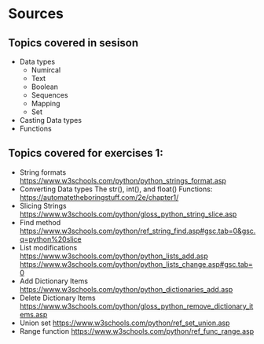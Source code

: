 # Sources

## Topics covered in sesison

- Data types
    - Numircal
    - Text
    - Boolean
    - Sequences
    - Mapping
    - Set
- Casting Data types 
- Functions


## Topics covered for exercises 1: 
- String formats
  https://www.w3schools.com/python/python_strings_format.asp
- Converting Data types
  The str(), int(), and float() Functions: https://automatetheboringstuff.com/2e/chapter1/
- Slicing Strings
  https://www.w3schools.com/python/gloss_python_string_slice.asp
- Find method
  https://www.w3schools.com/python/ref_string_find.asp#gsc.tab=0&gsc.q=python%20slice
- List modifications
  https://www.w3schools.com/python/python_lists_add.asp
  https://www.w3schools.com/python/python_lists_change.asp#gsc.tab=0
- Add Dictionary Items
  https://www.w3schools.com/python/python_dictionaries_add.asp
- Delete Dictionary Items
  https://www.w3schools.com/python/gloss_python_remove_dictionary_items.asp
- Union set
  https://www.w3schools.com/python/ref_set_union.asp
- Range function
  https://www.w3schools.com/python/ref_func_range.asp
